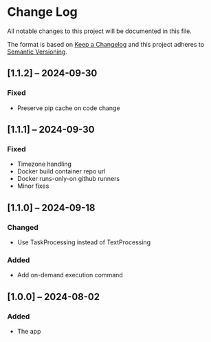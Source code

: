 # Change Log
All notable changes to this project will be documented in this file.

The format is based on [Keep a Changelog](http://keepachangelog.com/)
and this project adheres to [Semantic Versioning](http://semver.org/).

## [1.1.2] – 2024-09-30

### Fixed
- Preserve pip cache on code change


## [1.1.1] – 2024-09-30

### Fixed
- Timezone handling
- Docker build container repo url
- Docker runs-only-on github runners
- Minor fixes


## [1.1.0] – 2024-09-18

### Changed
- Use TaskProcessing instead of TextProcessing

### Added
- Add on-demand execution command


## [1.0.0] – 2024-08-02

### Added
- The app
